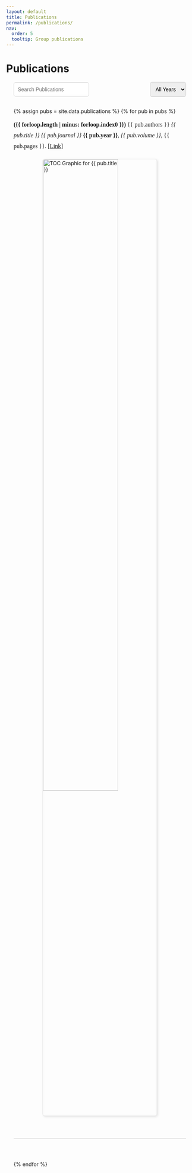 ```yaml
---
layout: default
title: Publications
permalink: /publications/
nav:
  order: 5
  tooltip: Group publications
---
```


<!-- STYLES -->
<style>
.publication-container {
  max-width: 960px;
  margin: 0 auto;
  padding: 0 20px;
}

.search-filter-container {
  display: flex;
  flex-wrap: wrap;
  justify-content: space-between;
  align-items: center;
  margin-bottom: 30px;
  gap: 10px;
}

.search-box input {
  padding: 10px;
  width: 100%;
  max-width: 250px;
  font-size: 14px;
  border: 1px solid #ccc;
  border-radius: 5px;
}

.filter-dropdown select {
  padding: 10px;
  font-size: 14px;
  border: 1px solid #ccc;
  border-radius: 5px;
}

.publication-entry {
  margin-bottom: 60px;
  border-bottom: 1px solid #ccc;
  padding-bottom: 40px;
}

.publication-citation {
  font-size: 16px;
  line-height: 1.8;
  font-family: "Georgia", serif;
  color: #222;
}

.publication-image {
  display: block;
  margin: 20px auto;
  width: 66%;
  max-width: 640px;
  height: auto;
  border: 1px solid #ddd;
  border-radius: 6px;
  box-shadow: 2px 2px 6px rgba(0,0,0,0.1);
}

.hidden {
  display: none;
}
</style>

<!-- JAVASCRIPT -->
<script>
function filterPublicationsByYear() {
  let year = document.getElementById('yearFilter').value;
  document.querySelectorAll('.publication-entry').forEach(entry => {
    entry.classList.remove('hidden');
    if (year !== 'all' && !entry.classList.contains('y' + year)) {
      entry.classList.add('hidden');
    }
  });
}

function searchPublications() {
  let input = document.getElementById('searchInput').value.toLowerCase();
  document.querySelectorAll('.publication-entry').forEach(entry => {
    const text = entry.textContent.toLowerCase();
    if (text.includes(input)) {
      entry.classList.remove('hidden');
    } else {
      entry.classList.add('hidden');
    }
  });
}
</script>

# Publications

<div class="publication-container">

  <!-- SEARCH + FILTER -->
  <div class="search-filter-container">
    <div class="search-box">
      <input type="text" id="searchInput" placeholder="Search Publications" onkeyup="searchPublications()" />
    </div>
    <div class="filter-dropdown">
      <select id="yearFilter" onchange="filterPublicationsByYear()">
        <option value="all">All Years</option>
        {% assign years = site.data.publications | map: "year" | uniq | sort | reverse %}
        {% for year in years %}
        <option value="{{ year }}">{{ year }}</option>
        {% endfor %}
      </select>
    </div>
  </div>

  <!-- LOOP THROUGH YAML IN ORIGINAL ORDER -->
  {% assign pubs = site.data.publications %}
  {% for pub in pubs %}
  <div class="publication-entry y{{ pub.year }} {{ pub.topic }}">
    <div class="publication-citation">
      <strong>({{ forloop.length | minus: forloop.index0 }})</strong>
      {{ pub.authors }} <em>{{ pub.title }}</em>
      <em>{{ pub.journal }}</em> <strong>{{ pub.year }}</strong>,
      <em>{{ pub.volume }}</em>, {{ pub.pages }}.
      <a href="{{ pub.link }}" target="_blank">[Link]</a>
    </div>
    <img class="publication-image" src="{{ pub.image }}" alt="TOC Graphic for {{ pub.title }}">
  </div>
  {% endfor %}

</div>

